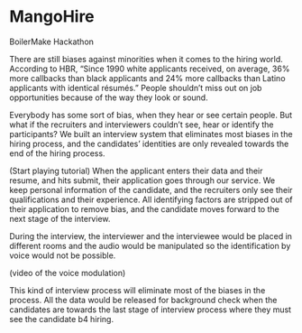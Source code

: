 # MangoHire
BoilerMake Hackathon

There are still biases against minorities when it comes to the hiring world. According to HBR, “Since 1990 white applicants received, on average, 36% more callbacks than black applicants and 24% more callbacks than Latino applicants with identical résumés.” People shouldn’t miss out on job opportunities because of the way they look or sound.

Everybody has some sort of bias, when they hear or see certain people. But what if the recruiters and interviewers couldn’t see, hear or identify the participants? We built an interview system that eliminates most biases in the hiring process, and the candidates’ identities are only revealed towards the end of the hiring process. 

(Start playing tutorial) When the applicant enters their data and their resume, and hits submit, their application goes through our service. We keep personal information of the candidate, and the recruiters only see their qualifications and their experience. All identifying factors are stripped out of their application to remove bias, and the candidate moves forward to the next stage of the interview. 

During the interview, the interviewer and the interviewee would be placed in different rooms and the audio would be manipulated so the identification by voice would not be possible. 

(video of the voice modulation)

This kind of interview process will eliminate most of the biases in the process. All the data would be released for background check when the candidates are towards the last stage of interview process where they must see the candidate b4 hiring. 
